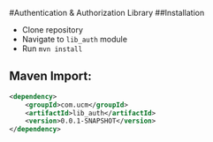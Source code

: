 #Authentication & Authorization Library
##Installation
* Clone repository
* Navigate to `lib_auth` module
* Run `mvn install`

## Maven Import:
```xml
<dependency>
    <groupId>com.ucm</groupId>
    <artifactId>lib_auth</artifactId>
    <version>0.0.1-SNAPSHOT</version>
</dependency>
```